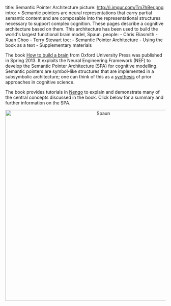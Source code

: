 title: Semantic Pointer Architecture
picture: http://i.imgur.com/Tm7hBer.png
intro: >
  Semantic pointers are neural representations that carry
  partial semantic content and are composable into the representational
  structures necessary to support complex cognition. These pages describe a
  cognitive architecture based on them. This architecture has been used to build
  the world's largest functional brain model, Spaun.
people:
    - Chris Eliasmith
    - Xuan Choo
    - Terry Stewart
toc:
    - Semantic Pointer Architecture
    - Using the book as a text
    - Supplementary materials

The book
[How to build a brain](http://www.amazon.com/How-Build-Brain-Architecture-Architectures/dp/0199794545/)
from Oxford University Press
was published in Spring 2013.
It exploits the Neural Engineering Framework (NEF)
to develop the Semantic Pointer Architecture (SPA)
for cognitive modelling.
Semantic pointers are symbol-like structures that
are implemented in a subsymbolic architecture;
one can think of this as a
[synthesis](https://www.psychologytoday.com/blog/hot-thought/201306/the-new-synthesis-in-cognitive-science)
of prior approaches in cognitive science.

The book provides tutorials in [Nengo](http://nengo.ai)
to explain and demonstrate many
of the central concepts discussed in the book.  Click below for a summary and further
information on the SPA.

<center><img src="http://i.imgur.com/H1Hljcr.png" alt="Spaun" width=600/></center>
